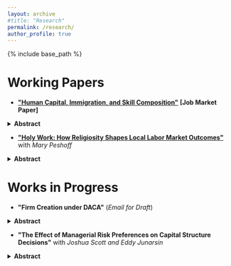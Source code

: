 ```yaml
---
layout: archive
#title: "Research"
permalink: /research/
author_profile: true
---
```


{% include base_path %}

Working Papers
======
* [**"Human Capital, Immigration, and Skill Composition"**](/files/Murad_Zeynalli_JMP.pdf) **[Job Market Paper]**

<details>
<summary><strong>Abstract</strong></summary>

The spatial correlation between worker skills and industry skill-intensity is amongst the best documented features of US economic geography. However, the causal impact of human capital on the industrial skill composition of US regions remains largely unknown. This paper studies how immigration-induced shifts in historical human capital affect the contemporary industrial skill composition of US counties. Leveraging quasi-random origin-by-destination immigration patterns from 1850 to 2010, I isolate exogenous variation in skill-specific local working-age population at the county level for 1970-2010. I find that an increase in medium- and high-skill worker shares raises employment and establishment shares in high-skill industries and reduces them in low-skill industries. The nontradable sector captures the major portion of the positive impacts, while the tradable sector absorbs the main fraction of the negative effects. The empirical findings are consistent with a CES model, in which representative firms with differentiated products employ labor of a certain skill type more intensively.

</details>

* [**"Holy Work: How Religiosity Shapes Local Labor Market Outcomes"**](/files/ZP_Religiosity_Labor.pdf) with *Mary Peshoff*

<details>
<summary><strong>Abstract</strong></summary>

We utilize a novel identification strategy to quantify the impacts of religiosity on US local labor markets. Exploiting the quasi-random variation in historical immigration from 1850 to 2010 and origin-specific religiosity, we isolate exogenous variation in the religious composition of US commuting zones for 1940-2010. We find that, relative to the religiously Unaffiliated share, an exogenous increase in Protestant, Orthodox Christian, and "Other" religious shares decreases employment and marriage shares, whereas Jewish share increases employment and college education shares along with mean income in commuting zones. The share of married women in the workforce falls with all religious shares except Jewish share. Our findings reveal substantial heterogeneity by gender. We demonstrate both the causal effect of religiosity and the heterogeneous impacts of different faiths.

</details>

Works in Progress
======

* **"Firm Creation under DACA"** (*Email for Draft*)

<details>
<summary><strong>Abstract</strong></summary>

Undocumented immigration remains a central issue within US immigration policy debates, yet little is known about how legalization programs affect firm dynamics and labor market composition. In this paper, I study the impact of a particular legalization reform, Deferred Action for Childhood Arrivals (DACA), enacted in 2012, on establishment and employment outcomes. I exploit variation in pre-treatment exposure to the policy in sectors and commuting zones, using a triple-difference estimator. I find that DACA increases establishment entry by 2.4 percent in more exposed sectors and temporarily reduces exit rates, suggesting market expansion and entrepreneurship amongst formerly undocumented workers. The share of native workers rises by 2.1 percentage points, whereas that of ineligible undocumented workers declines by a similar magnitude, demonstrating labor substitution. Heterogeneity estimates across sectoral skill types reveal that these effects are concentrated in low- and medium-skill sectors. These results have important policy implications such that immigrant regularization can enhance firm dynamism and facilitate labor reallocation, without displacing native workers.

</details>

* **"The Effect of Managerial Risk Preferences on Capital Structure Decisions"** with *Joshua Scott and Eddy Junarsin*

<details>
<summary><strong>Abstract</strong></summary>

This study examines how managerial risk preferences moderate the peer firm effects on a firm's capital structure decisions. Specifically, we investigate if the influence of peer effects on a firm’s capital structure is amplified or diminished depending on whether the firm’s CEO is risk seeking or risk averse. Understanding this interaction is important as it highlights how both market forces and individual decision-makers jointly shape firm behavior (*Analysis Ongoing*).

</details>

<!-- * **"Prayers and Practices: The Impact of Religiosity on Mortality and Sexual Health Outcomes"** with *Mary Peshoff* -->